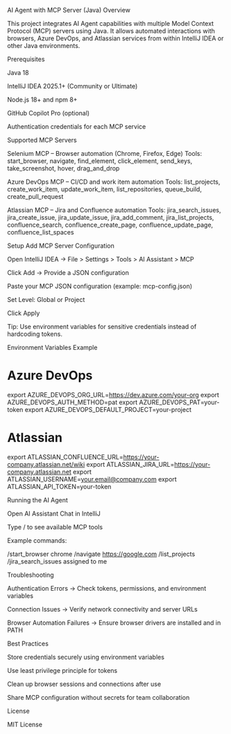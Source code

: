 AI Agent with MCP Server (Java)
Overview

This project integrates AI Agent capabilities with multiple Model Context Protocol (MCP) servers using Java. It allows automated interactions with browsers, Azure DevOps, and Atlassian services from within IntelliJ IDEA or other Java environments.

Prerequisites

Java 18

IntelliJ IDEA 2025.1+ (Community or Ultimate)

Node.js 18+ and npm 8+

GitHub Copilot Pro (optional)

Authentication credentials for each MCP service

Supported MCP Servers

Selenium MCP – Browser automation (Chrome, Firefox, Edge)
Tools: start_browser, navigate, find_element, click_element, send_keys, take_screenshot, hover, drag_and_drop

Azure DevOps MCP – CI/CD and work item automation
Tools: list_projects, create_work_item, update_work_item, list_repositories, queue_build, create_pull_request

Atlassian MCP – Jira and Confluence automation
Tools: jira_search_issues, jira_create_issue, jira_update_issue, jira_add_comment, jira_list_projects, confluence_search, confluence_create_page, confluence_update_page, confluence_list_spaces

Setup
Add MCP Server Configuration

Open IntelliJ IDEA → File > Settings > Tools > AI Assistant > MCP

Click Add → Provide a JSON configuration

Paste your MCP JSON configuration (example: mcp-config.json)

Set Level: Global or Project

Click Apply

Tip: Use environment variables for sensitive credentials instead of hardcoding tokens.

Environment Variables Example
# Azure DevOps
export AZURE_DEVOPS_ORG_URL=https://dev.azure.com/your-org
export AZURE_DEVOPS_AUTH_METHOD=pat
export AZURE_DEVOPS_PAT=your-token
export AZURE_DEVOPS_DEFAULT_PROJECT=your-project

# Atlassian
export ATLASSIAN_CONFLUENCE_URL=https://your-company.atlassian.net/wiki
export ATLASSIAN_JIRA_URL=https://your-company.atlassian.net
export ATLASSIAN_USERNAME=your.email@company.com
export ATLASSIAN_API_TOKEN=your-token

Running the AI Agent

Open AI Assistant Chat in IntelliJ

Type / to see available MCP tools

Example commands:

/start_browser chrome
/navigate https://google.com
/list_projects
/jira_search_issues assigned to me

Troubleshooting

Authentication Errors → Check tokens, permissions, and environment variables

Connection Issues → Verify network connectivity and server URLs

Browser Automation Failures → Ensure browser drivers are installed and in PATH

Best Practices

Store credentials securely using environment variables

Use least privilege principle for tokens

Clean up browser sessions and connections after use

Share MCP configuration without secrets for team collaboration

License

MIT License
